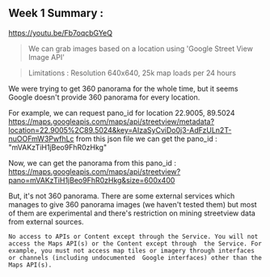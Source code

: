 Week 1 Summary :
--------------------------------------------------------------------------------------------------------------------------

https://youtu.be/Fb7oqcbGYeQ

> We can grab images based on a location using 'Google Street View Image API'


> Limitations : Resolution 640x640, 25k map loads per 24 hours

We were trying to get 360 panorama for the whole time, but it seems Google doesn't provide 360 panorama for every
location. 


For example, we can request pano_id for location 22.9005, 89.5024
https://maps.googleapis.com/maps/api/streetview/metadata?location=22.9005%2C89.5024&key=AIzaSyCviDo0j3-AdFzULn2T-nuOOFmW3PwfhLc
from this json file we can get the pano_id : "mVAKzTiH1jBeo9FhR0zHkg"

Now, we can get the panorama from this pano_id : https://maps.googleapis.com/maps/api/streetview?pano=mVAKzTiH1jBeo9FhR0zHkg&size=600x400

But, it's not 360 panorama. There are some external services which manages to give 360 panorama images (we haven't tested them) but most of them 
are experimental and there's restriction on mining streetview data from external sources.


`No access to APIs or Content except through the Service. You will not access the Maps API(s) or the Content except through 
the Service. For example, you must not access map tiles or imagery through interfaces or channels (including undocumented 
Google interfaces) other than the Maps API(s).`

 